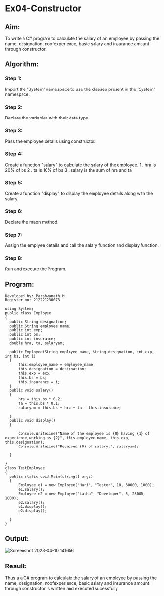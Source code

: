 # Ex04-Constructor
## Aim:
 To write a C# program to calculate the salary of an employee by passing the name, designation, noofexperience, basic salary and insurance amount through constructor.
 
 ## Algorithm:
### Step 1:
Import the 'System' namespace to use the classes present in the 'System' namespace.

### Step 2:
Declare the variables with their data type.

### Step 3:
Pass the employee details using constructor.

### Step 4:
Create a function "salary" to calculate the salary of the employee. 1 . hra is 20% of bs 2 . ta is 10% of bs 3 . salary is the sum of hra and ta

### Step 5:
Create a function "display" to display the employee details along with the salary.

### Step 6:
Declare the maon method.

### Step 7:
Assign the emplyee details and call the salary function and display function.

### Step 8:
Run and execute the Program.
 
 
 ## Program:
 ```
 Developed by: Parshwanath M
 Register no: 212221230073
 ```
 ```
 using System;
public class Employee
{
   public String designation;
   public String employee_name;
   public int exp;
   public int bs;
   public int insurance;
   double hra, ta, salaryam;

   public Employee(String employee_name, String designation, int exp, int bs, int i)
   {
       this.employee_name = employee_name;
       this.designation = designation;
       this.exp = exp;
       this.bs = bs;
       this.insurance = i;
   }
   public void salary()
   {
       hra = this.bs * 0.2;
       ta = this.bs * 0.1;
       salaryam = this.bs + hra + ta - this.insurance;

   }
   public void display()
   {

       Console.WriteLine("Name of the employee is {0} having {1} of experience,working as {2}", this.employee_name, this.exp, this.designation);
       Console.WriteLine("Receives {0} of salary.", salaryam);

   }

}
class TestEmployee
{
   public static void Main(string[] args)
   {
       Employee e1 = new Employee("Hari", "Tester", 10, 30000, 1000);
       e1.salary();
       Employee e2 = new Employee("Latha", "Developer", 5, 25000, 1000);
       e2.salary();
       e1.display();
       e2.display();

   }
}

 ```
 
 ## Output:
![Screenshot 2023-04-10 141656](https://user-images.githubusercontent.com/95388047/230867801-7f83ab85-471d-482b-90dc-6880da53060a.jpg)
 
 ## Result:
Thus a a C# program to calculate the salary of an employee by passing the name, designation, noofexperience, basic salary and insurance amount through constructor is written and executed sucessfully.
